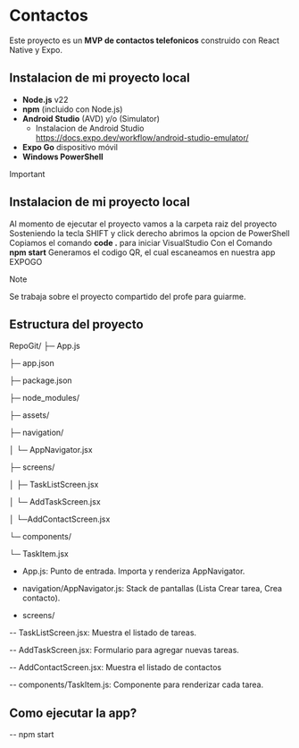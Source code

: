 # Contactos

Este proyecto es un **MVP de contactos telefonicos** construido con React Native y Expo.

## Instalacion de mi proyecto local 

- **Node.js** v22
- **npm** (incluido con Node.js)
- **Android Studio** (AVD) y/o (Simulator)
   - Instalacion de Android Studio https://docs.expo.dev/workflow/android-studio-emulator/ 
- **Expo Go** dispositivo móvil
- **Windows PowerShell**

> [!IMPORTANT]
> ## Instalacion de mi proyecto local
> Al momento de ejecutar el proyecto vamos a la carpeta raiz del proyecto
> Sosteniendo la tecla SHIFT y click derecho abrimos la opcion de PowerShell
> Copiamos el comando **code .** para iniciar VisualStudio
> Con el Comando **npm start** Generamos el codigo QR, el cual escaneamos en nuestra app EXPOGO
  
> [!NOTE]
> Se trabaja sobre el proyecto compartido del profe para guiarme.

## Estructura del proyecto
RepoGit/
├─ App.js

├─ app.json

├─ package.json

├─ node_modules/

├─ assets/

├─ navigation/

│  └─ AppNavigator.jsx

├─ screens/

│  ├─ TaskListScreen.jsx

│  └─ AddTaskScreen.jsx

│  └─AddContactScreen.jsx

└─ components/

   └─ TaskItem.jsx


- App.js: Punto de entrada. Importa y renderiza AppNavigator.

- navigation/AppNavigator.js: Stack de pantallas (Lista Crear tarea, Crea contacto).

- screens/

-- TaskListScreen.jsx: Muestra el listado de tareas.

-- AddTaskScreen.jsx: Formulario para agregar nuevas tareas.

-- AddContactScreen.jsx: Muestra el listado de contactos

-- components/TaskItem.js: Componente para renderizar cada tarea.

## Como ejecutar la app?

-- npm start
